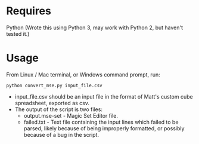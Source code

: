 # Requires
Python (Wrote this using Python 3, may work with Python 2, but haven't tested it.)

# Usage
From Linux / Mac terminal, or Windows command prompt, run:
```
python convert_mse.py input_file.csv
```

* input_file.csv should be an input file in the format of Matt's custom cube spreadsheet, exported as csv.
* The output of the script is two files:
  * output.mse-set - Magic Set Editor file.
  * failed.txt - Text file containing the input lines which failed to be parsed, likely because of being
improperly formatted, or possibly because of a bug in the script.